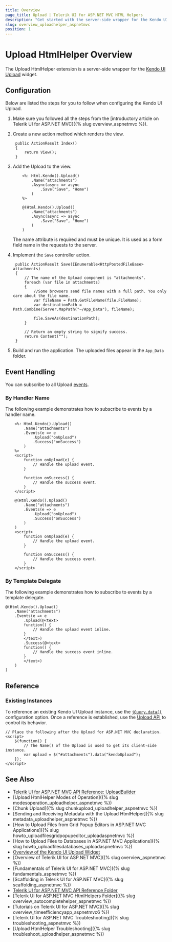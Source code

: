 ```yaml
---
title: Overview
page_title: Upload | Telerik UI for ASP.NET MVC HTML Helpers
description: "Get started with the server-side wrapper for the Kendo UI Upload widget for ASP.NET MVC."
slug: overview_uploadhelper_aspnetmvc
position: 1
---
```


# Upload HtmlHelper Overview

The Upload HtmlHelper extension is a server-side wrapper for the [Kendo UI Upload](https://demos.telerik.com/kendo-ui/upload/index) widget.

## Configuration

Below are listed the steps for you to follow when configuring the Kendo UI Upload.

1. Make sure you followed all the steps from the [introductory article on Telerik UI for ASP.NET MVC]({% slug overview_aspnetmvc %}).
1. Create a new action method which renders the view.

        public ActionResult Index()
        {
            return View();
        }

1. Add the Upload to the view.

    ```ASPX
        <%: Html.Kendo().Upload()
            .Name("attachments")
            .Async(async => async
                .Save("Save", "Home")
            )
        %>
    ```
    ```Razor
        @(Html.Kendo().Upload()
            .Name("attachments")
            .Async(async => async
                .Save("Save", "Home")
            )
        )
    ```

    The name attribute is required and must be unique. It is used as a form field name in the requests to the server.

1. Implement the `Save` controller action.

        public ActionResult Save(IEnumerable<HttpPostedFileBase> attachments)
        {
            // The name of the Upload component is "attachments".
            foreach (var file in attachments)
            {
                //Some browsers send file names with a full path. You only care about the file name.
                var fileName = Path.GetFileName(file.FileName);
                var destinationPath = Path.Combine(Server.MapPath("~/App_Data"), fileName);

                file.SaveAs(destinationPath);
            }

            // Return an empty string to signify success.
            return Content("");
        }

1. Build and run the application. The uploaded files appear in the `App_Data` folder.

## Event Handling

You can subscribe to all Upload [events](http://docs.telerik.com/kendo-ui/api/javascript/ui/upload#events).

### By Handler Name

The following example demonstrates how to subscribe to events by a handler name.

```ASPX
    <%: Html.Kendo().Upload()
        .Name("attachments")
        .Events(e => e
            .Upload("onUpload")
            .Success("onSuccess")
        )
    %>
    <script>
        function onUpload(e) {
            // Handle the upload event.
        }

        function onSuccess() {
            // Handle the success event.
        }
    </script>
```
```Razor
    @(Html.Kendo().Upload()
        .Name("attachments")
        .Events(e => e
            .Upload("onUpload")
            .Success("onSuccess")
        )
    )
    <script>
        function onUpload(e) {
            // Handle the upload event.
        }

        function onSuccess() {
            // Handle the success event.
        }
    </script>
```

### By Template Delegate

The following example demonstrates how to subscribe to events by a template delegate.

    @(Html.Kendo().Upload()
        .Name("attachments")
        .Events(e => e
            .Upload(@<text>
            function() {
                // Handle the upload event inline.
            }
            </text>)
            .Success(@<text>
            function() {
                // Handle the success event inline.
            }
            </text>)
        )
    )

## Reference

### Existing Instances

To reference an existing Kendo UI Upload instance, use the [`jQuery.data()`](http://api.jquery.com/jQuery.data/) configuration option. Once a reference is established, use the [Upload API](http://docs.telerik.com/kendo-ui/api/javascript/ui/upload#methods) to control its behavior.

    // Place the following after the Upload for ASP.NET MVC declaration.
    <script>
        $(function() {
            // The Name() of the Upload is used to get its client-side instance.
            var upload = $("#attachments").data("kendoUpload");
        });
    </script>

## See Also

* [Telerik UI for ASP.NET MVC API Reference: UploadBuilder](http://docs.telerik.com/aspnet-mvc/api/Kendo.Mvc.UI.Fluent/UploadBuilder)
* [Upload HtmlHelper Modes of Operation]({% slug modesoperation_uploadhelper_aspnetmvc %})
* [Chunk Upload]({% slug chunkupload_uploadhelper_aspnetmvc %})
* [Sending and Receiving Metadata with the Upload HtmlHelper]({% slug metadata_uploadhelper_aspnetmvc %})
* [How to Upload Files from Grid Popup Editors in ASP.NET MVC Applications]({% slug howto_uploadfilesgridpopupeditor_uploadaspnetmvc %})
* [How to Upload Files to Databases in ASP.NET MVC Applications]({% slug howto_uploadfilesdatabases_uploadaspnetmvc %})
* [Overview of the Kendo UI Upload Widget](http://docs.telerik.com/kendo-ui/controls/editors/upload/overview)
* [Overview of Telerik UI for ASP.NET MVC]({% slug overview_aspnetmvc %})
* [Fundamentals of Telerik UI for ASP.NET MVC]({% slug fundamentals_aspnetmvc %})
* [Scaffolding in Telerik UI for ASP.NET MVC]({% slug scaffolding_aspnetmvc %})
* [Telerik UI for ASP.NET MVC API Reference Folder](http://docs.telerik.com/aspnet-mvc/api/Kendo.Mvc/AggregateFunction)
* [Telerik UI for ASP.NET MVC HtmlHelpers Folder]({% slug overview_autocompletehelper_aspnetmvc %})
* [Tutorials on Telerik UI for ASP.NET MVC]({% slug overview_timeefficiencyapp_aspnetmvc6 %})
* [Telerik UI for ASP.NET MVC Troubleshooting]({% slug troubleshooting_aspnetmvc %})
* [Upload HtmlHelper Troubleshooting]({% slug troubleshoot_uploadhelper_aspnetmvc %})
